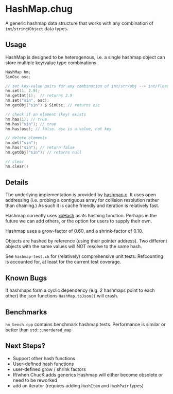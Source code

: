 # HashMap.chug

A generic hashmap data structure that works with any combination of `int`/`string`/`Object` data types.

## Usage

HashMap is designed to be heterogenous, i.e. a single hashmap object can store multiple key/value type combinations.

```c
HashMap hm;
SinOsc osc;

// set key-value pairs for any combination of int/str/obj --> int/float/str/obj
hm.set(1, 2.9);
hm.getInt(1);  // returns 2.9
hm.set("sin", osc);
hm.getObj("sin") $ SinOsc; // returns osc

// check if an element (key) exists
hm.has(1); // true
hm.has("sin"); // true
hm.has(osc); // false. osc is a value, not key

// delete elements
hm.del("sin");
hm.has("sin"); // return false
hm.getObj("sin"); // returns null

// clear 
hm.clear()
```

## Details

The underlying implementation is provided by [hashmap.c](https://github.com/tidwall/hashmap.c). It uses open addressing (i.e. probing a contiguous array for collision resolution rather than chaining.) As such it is cache friendly and iteration is relatively fast.

Hashmap currently uses [xxHash](https://github.com/Cyan4973/xxHash) as its hashing function. Perhaps in the future we can add others, or the option for users to supply their own.

Hashmap uses a grow-factor of 0.60, and a shrink-factor of 0.10.

Objects are hashed by reference (using their pointer address). Two different objects with the same values will NOT resolve to the same hash. 

See `hashmap-test.ck` for (relatively) comprehensive unit tests. Refcounting is accounted for, at least for the current test coverage.

## Known Bugs

If hashmaps form a cyclic dependency (e.g. 2 hashmaps point to each other) the json functions `HashMap.toJson()` will crash.

## Benchmarks

`hm_bench.cpp` contains benchmark hashmap tests. Performance is similar or better than `std::unordered_map`

## Next Steps?

- Support other hash functions
- User-defined hash functions
- user-defined grow / shrink factors
- If/when ChucK adds generics Hashmap will either become obsolete or need to be reworked
- add an iterator (requires adding `HashItem` and `HashPair` types)
